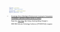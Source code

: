 ```yaml
---
layout: archive
title: "Publications"
permalink: /publications/
author_profile: true
---
```

<style>
body {
  font-family: 'Georgia', sans-serif;
  font-size: 3;
}

h1, h2, h3, h4, h5, h6 {
  font-family: 'Georgia', sans-serif;
}

/* 添加其他元素的字体样式配置，根据需要进行扩展 */
.custom-paragraph {
  margin-bottom: 8px; /* 你可以根据需要调整这个值 */
}
</style>

- [Knowledge-Driven Multi-Agent Reinforcement Learning for Computation Offloading in Cybertwin-Enabled Internet of Vehicles](https://arxiv.org/pdf/2308.02603.pdf)
  
   Ruijin Sun, <u>Xiao Yang</u>, Nan Cheng, Xiucheng Wang, Changle Li

   IEEE 98th Vehicular Technology Conference (VTC2023-Fall), to appear.

